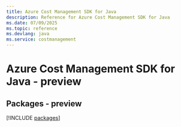 ```yaml
---
title: Azure Cost Management SDK for Java
description: Reference for Azure Cost Management SDK for Java
ms.date: 07/09/2025
ms.topic: reference
ms.devlang: java
ms.service: costmanagement
---
```

# Azure Cost Management SDK for Java - preview
## Packages - preview
[!INCLUDE [packages](cost-management-index.md)]